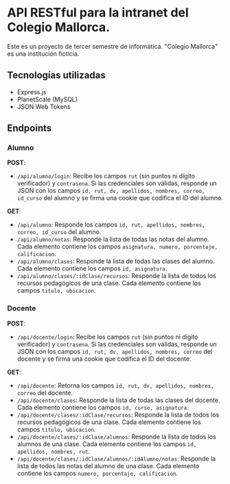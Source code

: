 # API RESTful para la intranet del Colegio Mallorca.

Este es un proyecto de tercer semestre de informática. "Colegio Mallorca" es una institución ficticia.

## Tecnologías utilizadas
- Express.js
- PlanetScale (MySQL)
- JSON Web Tokens

## Endpoints

### Alumno

**POST**:
- `/api/alumno/login`: Recibe los campos `rut` (sin puntos ni dígito verificador) y `contrasena`. Si las credenciales son válidas, responde un JSON con los campos `id, rut, dv, apellidos, nombres, correo, id_curso` del alumno y se firma una cookie que codifica el ID del alumno.

**GET**: 
- `/api/alumno`: Responde los campos `id, rut, apellidos, nombres, correo, id_curso` del alumno.
- `/api/alumno/notas`: Responde la lista de todas las notas del alumno. Cada elemento contiene los campos `asignatura, numero, porcentaje, calificacion`.
- `/api/alumno/clases`: Responde la lista de todas las clases del alumno. Cada elemento contiene los campos `id, asignatura`.
- `/api/alumno/clases/:idClase/recursos`: Responde la lista de todos los recursos pedagógicos de una clase. Cada elemento contiene los campos `titulo, ubicacion`.

### Docente

**POST**:
- `/api/docente/login`: Recibe los campos `rut` (sin puntos ni dígito verificador) y `contrasena`. Si las credenciales son válidas, responde un JSON con los campos `id, rut, dv, apellidos, nombres, correo` del docente y se firma una cookie que codifica el ID del docente.

**GET**:
- `/api/docente`: Retorna los campos `id, rut, dv, apellidos, nombres, correo` del docente.
- `/api/docente/clases`: Responde la lista de todas las clases del docente. Cada elemento contiene los campos `id, curso, asignatura`.
- `/api/docente/clases/:idClase/recursos`: Responde la lista de todos los recursos pedagógicos de una clase. Cada elemento contiene los campos `titulo, ubicacion`.
- `/api/docente/clases/:idClase/alumnos`: Responde la lista de todos los alumnos de una clase. Cada elemento contiene los campos `id, apellidos, nombres, rut`.
- `/api/docente/clases/:idClase/alumnos/:idAlumno/notas`: Responde la lista de todos las notas del alumno de una clase. Cada elemento contiene los campos `numero, porcentaje, calificacion`.
